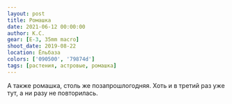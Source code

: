 ```yaml
---
layout: post
title: Ромашка
date: 2021-06-12 00:00:00
author: К.С.
gear: [E-3, 35mm macro]
shoot_date: 2019-08-22
location: Ёльбаза
colors: ['090500', '79874d']
tags: [растения, астровые, ромашка]
---
```

А также ромашка, столь же позапрошлогодняя. Хоть и в третий раз уже тут, а ни разу не повторилась.
